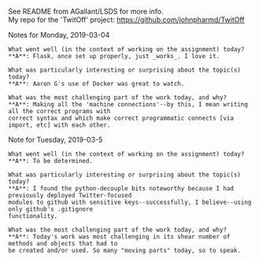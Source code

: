 See README from AGallant/LSDS for more info.  
My repo for the 'TwitOff' project: https://github.com/johnpharmd/TwitOff

Notes for Monday, 2019-03-04

    What went well (in the context of working on the assignment) today?
    **A**: Flask, once set up properly, just _works_. I love it.
    
    What was particularly interesting or surprising about the topic(s) today?
    **A**: Aaron G's use of Docker was great to watch.
    
    What was the most challenging part of the work today, and why?
    **A**: Making all the 'machine connections'--by this, I mean writing all the correct programs with
    correct syntax and which make correct programmatic connects [via import, etc] with each other.

Note for Tuesday, 2019-03-5

    What went well (in the context of working on the assignment) today?
    **A**: To be determined.
        
    What was particularly interesting or surprising about the topic(s) today?
    **A**: I found the python-decouple bits noteworthy because I had previously deployed Twitter-focused
    modules to github with sensitive keys--successfully, I believe--using only github's .gitignore
    functionality.
    
    What was the most challenging part of the work today, and why?
    **A**: Today's work was most challenging in its shear number of methods and objects that had to
    be created and/or used. So many "moving parts" today, so to speak.
